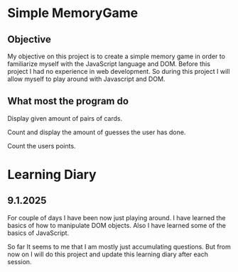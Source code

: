 # Simple MemoryGame
## Objective
My objective on this project is to create a simple memory game in order
to familiarize myself with the JavaScript language and DOM. Before this
project I had no experience in web development. So during this project I
will allow myself to play around with Javascript and DOM.

## What most the program do
Display given amount of pairs of cards.

Count and display  the amount of guesses the user has done.

Count the users points.



# Learning Diary

## 9.1.2025
For couple of days I have been now just playing around. I have learned the
basics of how to manipulate DOM objects. Also I have learned some of the 
basics of JavaScript.

So far It seems to me that I am mostly just accumulating questions. But 
from now on I will do this project and update this learning diary after each session.
